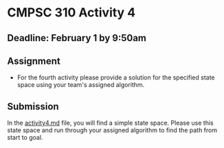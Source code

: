# CMPSC 310 Activity 4

## Deadline: February 1 by 9:50am


## Assignment

-  For the fourth activity please provide a solution for the specified state space using your team's assigned algorithm.

## Submission

In the [activity4.md](activity4.md) file, you will find a simple state space. Please use this state space and run through your assigned algorithm to find the path from start to goal.
